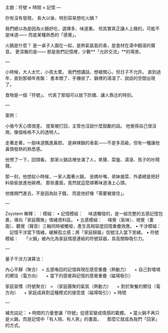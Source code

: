 主題：符號 × 時間 × 記憶
—

你有沒有發現，
長大以後，特別容易想吃火鍋？

我們總以為是因為火鍋好吃，選擇多、味道重。
但其實真正讓人上癮的，可能不是味道——
而是某種熟悉的「感覺」。

火鍋是什麼？
是一桌子人圍在一起，是熱氣氤氳的香，是食材在湯中翻滾的聲音。
更深層的是——
那是我們記憶裡，少數**「允許交流」**的場景。

—

小時候，大人太忙，小孩太累。
我們想講話、想被關心，但日子不允許。
直到過年，直到那頓年夜飯：
書本關了、手機收了、鍋裡的湯滾了、說話的空間出現了。

食物是一個「符號」。
代表了那個可以放下防備、讓人靠近的時刻。

—

案例：

小張今天心情很差。
提案被打回，主管也沒說什麼鼓勵的話。
他覺得自己很沒用，像個格格不入的透明人。

走著走著，一股味道飄進鼻腔。
是麻辣鍋的香氣——不是多高級，但有一種讓他鼻頭發熱的熟悉感。

他愣了一下，回頭看。
那家火鍋店裡坐滿了人，笑聲、菜盤、湯滾、孩子的吵鬧聲。

那一刻，他想起小時候，一家人圍著火鍋，
爸媽吵嘴、弟妹搶菜、外婆總是把好料偷偷放進他碗裡。
那些畫面，竟然就這麼順著味道湧上心頭。

他推開門進去，不是因為肚子餓，
而是他好像「需要被接住」。

—

Zsystem 解釋：
｜模組：
	•	記憶模組：
 味道觸發的，是一組完整的五感記憶包裹，導向「家庭團聚」情緒資料區。
	•	五感模組：
 嗅覺（氣味）、視覺（畫面）、聽覺（聲音）三軸同時被觸發，產生高相容度回憶重疊效應。
	•	干涉模組：
 記憶干涉當下情緒，緩解孤立感；將「家庭歸屬」信號注入當下思緒。
	•	符號模組：
 「火鍋」被內化為家庭情感連結的符號容器，具高關聯吸引力。

—

量子干涉力演算法：

內心平靜（聚合）
= 五感喚回的記憶與現在感受重疊（熱動力）
 + 自己對環境的嚮往（電方向）
 + 當下的感覺與記憶的感覺重疊（磁場吸引）

家庭習慣（符號聚合）
= （家庭團聚的氣氛（熱動力）
 + 對於聚餐的嚮往（電方向）
 + 家庭成員對這種模式的接受度（磁場吸引））× 時間

—

補充註記：
	•	時間的力量會讓「符號」從感官變成情感的載體。
	•	當火鍋不再只是火鍋，而是記憶中「有人陪、有人笑」的畫面，
 那麼它就成為我們「回家」的方式。